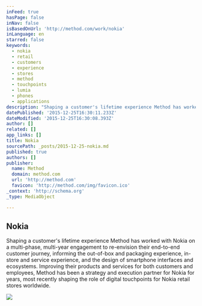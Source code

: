```yaml
---
inFeed: true
hasPage: false
inNav: false
isBasedOnUrl: 'http://method.com/work/nokia'
inLanguage: en
starred: false
keywords:
  - nokia
  - retail
  - customers
  - experience
  - stores
  - method
  - touchpoints
  - lumia
  - phones
  - applications
description: "Shaping a customer's lifetime experience Method has worked with Nokia on a multi-phase, multi-year engagement to re-envision their end-to-end customer journey, informing the out-of-box and packaging experience, in-store and service experience, and the design of smartphone interfaces and ecosystems. Improving their products and services for both customers and employees, Method has been a strategy and execution partner for Nokia for years, most recently shaping the role of digital touchpoints for Nokia retail stores worldwide."
datePublished: '2015-12-25T16:30:11.233Z'
dateModified: '2015-12-25T16:30:08.393Z'
author: []
related: []
app_links: []
title: Nokia
sourcePath: _posts/2015-12-25-nokia.md
published: true
authors: []
publisher:
  name: Method
  domain: method.com
  url: 'http://method.com'
  favicon: 'http://method.com/img/favicon.ico'
_context: 'http://schema.org'
_type: MediaObject

---
```

<article style=""><h1>Nokia</h1><p>Shaping a customer's lifetime experience Method has worked with Nokia on a multi-phase, multi-year engagement to re-envision their end-to-end customer journey, informing the out-of-box and packaging experience, in-store and service experience, and the design of smartphone interfaces and ecosystems. Improving their products and services for both customers and employees, Method has been a strategy and execution partner for Nokia for years, most recently shaping the role of digital touchpoints for Nokia retail stores worldwide.</p><img src="https://s3-us-west-2.amazonaws.com/the-grid-img/p/d8319cb22c2bd9f5b0d6edf147069035f0a77850.jpg" /></article>